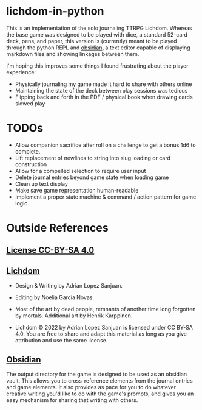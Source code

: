 # lichdom-in-python
This is an implementation of the solo journaling TTRPG Lichdom.  Whereas the base game was designed to be played
with dice, a standard 52-card deck, pens, and paper, this version is (currently) meant to be played through the
python REPL and [obsidian](https://obsidian.md/), a text editor capable of displaying markdown files and showing linkages between them.

I'm hoping this improves some things I found frustrating about the player experience:
* Physically journaling my game made it hard to share with others online
* Maintaining the state of the deck between play sessions was tedious
* Flipping back and forth in the PDF / physical book when drawing cards slowed play

# TODOs
* Allow companion sacrifice after roll on a challenge to get a bonus 1d6 to complete. 
* Lift replacement of newlines to string into slug loading or card construction
* Allow for a compelled selection to require user input
* Delete journal entries beyond game state when loading game
* Clean up text display
* Make save game representation human-readable
* Implement a proper state machine & command / action pattern for game logic

# Outside References

## [License CC-BY-SA 4.0](https://creativecommons.org/licenses/by-sa/4.0/)

## [Lichdom](https://preview.drivethrurpg.com/en/product/399971/Lichdom--A-solo-RPG-about-the-perilous-journey-of-a-sorcerer-towards-immortality)

* Design & Writing by Adrian Lopez Sanjuan.
* Editing by Noelia Garcia Novas.
* Most of the art by dead people, remnants of another time long
forgotten by mortals. Additional art by Henrik Karppinen.

* Lichdom © 2022 by Adrian Lopez Sanjuan is licensed under
CC BY-SA 4.0. You are free to share and adapt this material as
long as you give attribution and use the same license.

## [Obsidian](https://obsidian.md/)
The output directory for the game is designed to be used as an obsidian vault.  This allows you to cross-reference elements from the journal entries and game elements.  It also provides as pace for you to do whatever creative writing you'd like to do with the game's prompts, and gives you an easy mechanism for sharing that writing with others.